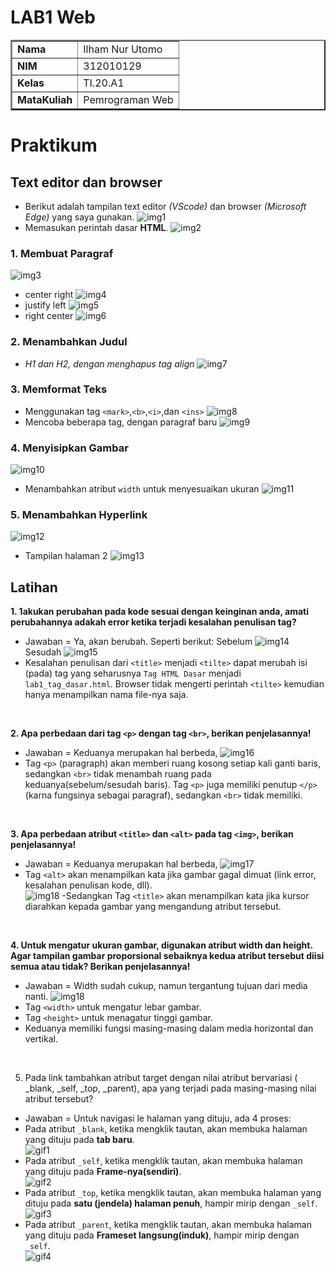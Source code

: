 # LAB1 Web

<table border="2" cellpading="10">
  <tr>
    <td><b>Nama</b></td>
    <td>Ilham Nur Utomo</td>
  </tr>
  <tr>
    <td><b>NIM</b></td>
    <td>312010129</td>
  </tr>
  <tr>
    <td><b>Kelas</b></td>
    <td>TI.20.A1</td>
  </tr>
  <tr>
    <td><b>MataKuliah</b></td>
    <td>Pemrograman Web</td>
  </tr>
</table>

# <b>Praktikum</b>

## <b>Text editor dan browser</b>
- Berikut adalah tampilan text editor <i>(VScode)</i> dan browser <i>(Microsoft Edge)</i> yang saya gunakan.
![img1](image/0-vswelcome.PNG)
- Memasukan perintah dasar <b>HTML</b>.
![img2](image/0-1-%20tagd.PNG)

### <b>1. Membuat Paragraf</b>
![img3](image/0-1-1_a%2Bparagraph.PNG)
- center right
![img4](image/0-1-1-1_al%2Bcenter-right.PNG)
- justify left
![img5](image/0-1-1-2_al%2Bjustify-left.PNG)
- right center
![img6](image/0-1-1-3_al%2Bright-center.PNG)

### <b>2. Menambahkan Judul</b>
- <i>H1 dan H2, dengan menghapus tag align</i>
![img7](image/0-1-2_a%2Bheading.PNG)

### <b>3. Memformat Teks</b>
- Menggunakan tag ``<mark>``,``<b>``,``<i>``,dan ``<ins>``
![img8](image/0-1-3_a%2Btext-formatting.png)
- Mencoba beberapa tag, dengan paragraf baru
![img9](image/0-1-3-1_a%2Btry-text-formatting.png)

### <b>4. Menyisipkan Gambar</b>
![img10](image/0-1-4_a%2Binsert-image.PNG)
- Menambahkan atribut ``width`` untuk menyesuaikan ukuran
![img11](image/0-1-4-1_a%2Btry-insert-image.PNG)

### <b>5. Menambahkan Hyperlink</b>
![img12](image/0-1-5_a%2Bhyperlink.PNG)
- Tampilan halaman 2
![img13](image/0-1-5-1_a%2Btry-hyperlink.PNG)

## Latihan
<b>1. 1akukan perubahan pada kode sesuai dengan keinginan anda, amati perubahannya adakah error ketika terjadi kesalahan penulisan tag?</b>
  - Jawaban = Ya, akan berubah. Seperti berikut:
  Sebelum
  ![img14](image/0-1-5_a%2Bhyperlink.PNG)
  <br>Sesudah
  ![img15](image/1-wrong-tag.PNG)
  - Kesalahan penulisan dari ``<title>`` menjadi ``<tilte>`` dapat merubah isi (pada) tag yang seharusnya ``Tag HTML Dasar`` menjadi ``lab1_tag_dasar.html``. Browser tidak mengerti perintah ``<tilte>`` kemudian hanya menampilkan nama file-nya saja.  
<br>

<b>2. Apa perbedaan dari tag ``<p>`` dengan tag ``<br>``, berikan penjelasannya!</b>
  - Jawaban = Keduanya merupakan hal berbeda,
  ![img16](image/2-diff-p-br.PNG)
  - Tag ``<p>`` (paragraph) akan memberi ruang kosong setiap kali ganti baris, sedangkan ``<br>`` tidak menambah ruang pada keduanya(sebelum/sesudah baris). Tag ``<p>`` juga memiliki penutup ``</p>`` (karna fungsinya sebagai paragraf), sedangkan ``<br>`` tidak memiliki.
<br>

<b>3. Apa perbedaan atribut ``<title>`` dan ``<alt>`` pada tag ``<img>``, berikan penjelasannya!</b>
  - Jawaban = Keduanya merupakan hal berbeda,
  ![img17](image/3-diff-title-alt.PNG)
  - Tag ``<alt>`` akan menampilkan kata jika gambar gagal dimuat (link error, kesalahan penulisan kode, dll).<br>
  ![img18](image/3-diff-title-alt-n.jpg)
  -Sedangkan Tag ``<title>`` akan menampilkan kata jika kursor diarahkan kepada gambar yang mengandung atribut tersebut.
<br>

<b>4. Untuk mengatur ukuran gambar, digunakan atribut width dan height. Agar tampilan gambar proporsional sebaiknya kedua atribut tersebut diisi semua atau tidak? Berikan penjelasannya!</b>
  - Jawaban = Width sudah cukup, namun tergantung tujuan dari media nanti.
  ![img18](image/4-diff-width-height.PNG)
  - Tag ``<width>`` untuk mengatur lebar gambar.
  - Tag ``<height>`` untuk menagatur tinggi gambar.
  - Keduanya memiliki fungsi masing-masing dalam media horizontal dan vertikal.
<br>

5. Pada link tambahkan atribut target dengan nilai atribut bervariasi ( _blank, _self, _top, _parent), apa yang terjadi pada masing-masing nilai atribut tersebut?
  - Jawaban = Untuk navigasi le halaman yang dituju, ada 4 proses:
  - Pada atribut ``_blank``, ketika mengklik tautan, akan membuka halaman yang dituju pada <b>tab baru</b>.<br>
  ![gif1](https://media.giphy.com/media/ErVTKbX6RtjMb1g0wS/giphy.gif)<br>
  - Pada atribut ``_self``, ketika mengklik tautan, akan membuka halaman yang dituju pada <b>Frame-nya(sendiri)</b>.<br>
  ![gif2](https://media.giphy.com/media/7CZhYRcUJhEi6eFUtj/giphy.gif)<br>
  - Pada atribut ``_top``, ketika mengklik tautan, akan membuka halaman yang dituju pada <b>satu (jendela) halaman penuh</b>, hampir mirip dengan ``_self``.<br>
  ![gif3](https://media.giphy.com/media/rPKV1UADltNDJtzE8o/giphy.gif)<br>
  - Pada atribut ``_parent``, ketika mengklik tautan, akan membuka halaman yang dituju pada <b>Frameset langsung(induk)</b>, hampir mirip dengan ``_self``.<br>
  ![gif4](https://media.giphy.com/media/jGkHlYlRBzDLjFYPNa/giphy.gif)
